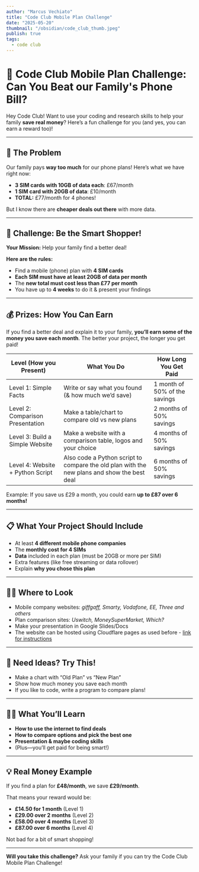 ```yaml
---
author: "Marcus Vechiato"
title: "Code Club Mobile Plan Challenge"
date: "2025-05-20"
thumbnail: "/obsidian/code_club_thumb.jpeg"
publish: true
tags:
  - code club
---
```



# 💸 Code Club Mobile Plan Challenge: Can You Beat our Family's Phone Bill?

Hey Code Club! Want to use your coding and research skills to help your family **save real money**? Here’s a fun challenge for you (and yes, you can earn a reward too)!

---

## 🧩 The Problem

Our family pays **way too much** for our phone plans! Here’s what we have right now:

- **3 SIM cards with 10GB of data each**: £67/month  
- **1 SIM card with 20GB of data**: £10/month  
- **TOTAL:** £77/month for 4 phones!

But I know there are **cheaper deals out there** with more data.

---

## 🚀 Challenge: Be the Smart Shopper!

**Your Mission:** Help your family find a better deal!

**Here are the rules:**
- Find a mobile (phone) plan with **4 SIM cards**
- **Each SIM must have at least 20GB of data per month**
- The **new total must cost less than £77 per month**
- You have up to **4 weeks** to do it & present your findings

---

## 💰 Prizes: How You Can Earn

If you find a better deal and explain it to your family, **you’ll earn some of the money you save each month**. The better your project, the longer you get paid!

| Level (How you Present)          | What You Do                                                                                 | How Long You Get Paid         |
| -------------------------------- | ------------------------------------------------------------------------------------------- | ----------------------------- |
| Level 1: Simple Facts            | Write or say what you found (& how much we’d save)                                          | 1 month of 50% of the savings |
| Level 2: Comparison Presentation | Make a table/chart to compare old vs new plans                                              | 2 months of 50% savings       |
| Level 3: Build a Simple Website  | Make a website with a comparison table, logos and your choice                               | 4 months of 50% savings       |
| Level 4: Website + Python Script | Also code a Python script to compare the old plan with the new plans and show the best deal | 6 months of 50% savings       |

Example: If you save us £29 a month, you could earn **up to £87 over 6 months!**

---

## 📋 What Your Project Should Include

- At least **4 different mobile phone companies**
- The **monthly cost for 4 SIMs**
- **Data** included in each plan (must be 20GB or more per SIM)
- Extra features (like free streaming or data rollover)
- Explain **why you chose this plan**

---

## 🧑‍💻 Where to Look

- Mobile company websites: *giffgaff, Smarty, Vodafone, EE, Three and others*
- Plan comparison sites: *Uswitch, MoneySuperMarket, Which?*
- Make your presentation in Google Slides/Docs 
- The website can be hosted using Cloudflare pages as used before - [link for instructions](https://blog.vechiato.cc/post/cloudflare-pages/)

---

## 🧠 Need Ideas? Try This!

- Make a chart with “Old Plan” vs “New Plan”
- Show how much money you save each month
- If you like to code, write a program to compare plans!

---

## 👨‍🎓 What You’ll Learn

- **How to use the internet to find deals**
- **How to compare options and pick the best one**
- **Presentation & maybe coding skills**
- (Plus—you’ll get paid for being smart!)

---

## 💡 Real Money Example

If you find a plan for **£48/month**, we save **£29/month**.

That means your reward would be:

- **£14.50 for 1 month** (Level 1)
- **£29.00 over 2 months** (Level 2)
- **£58.00 over 4 months** (Level 3)
- **£87.00 over 6 months** (Level 4)

Not bad for a bit of smart shopping!


---

**Will you take this challenge?** Ask your family if you can try the Code Club Mobile Plan Challenge! 
